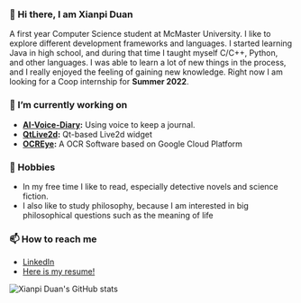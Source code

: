 ### 👋 Hi there, I am Xianpi Duan
A first year Computer Science student at McMaster University. I like to explore different development frameworks and languages. I started learning Java in high school, and during that time I taught myself C/C++, Python, and other languages. I was able to learn a lot of new things in the process, and I really enjoyed the feeling of gaining new knowledge. Right now I am looking for a Coop internship for **Summer 2022**. 

### 🔭 I’m currently working on

* **[AI-Voice-Diary](https://github.com/duanxianpi/AI-Voice-Diary):** Using voice to keep a journal.
* **[QtLive2d](https://github.com/duanxianpi/QtLive2d):** Qt-based Live2d widget
* **[OCREye](https://github.com/duanxianpi/OCREye):** A OCR Software based on Google Cloud Platform

### 📖 Hobbies
* In my free time I like to read, especially detective novels and science fiction.
* I also like to study philosophy, because I am interested in big philosophical questions such as the meaning of life

### 📫 How to reach me
* [LinkedIn](https://www.linkedin.com/in/xianpi-duan-a728b622a/)
* [Here is my resume!](https://github.com/duanxianpi/duanxianpi/blob/a9114640bfb8040009bf106cd0d687d2ef752d38/resume.pdf)


![Xianpi Duan's GitHub stats](https://github-readme-stats.vercel.app/api?username=duanxianpi&show_icons=true&theme=react)
<!--
**duanxianpi/duanxianpi** is a ✨ _special_ ✨ repository because its `README.md` (this file) appears on your GitHub profile.

Here are some ideas to get you started:

- 🔭 I’m currently working on ...
- 🌱 I’m currently learning ...
- 👯 I’m looking to collaborate on ...
- 🤔 I’m looking for help with ...
- 💬 Ask me about ...
- 📫 How to reach me: ...
- 😄 Pronouns: ...
- ⚡ Fun fact: ...
-->
